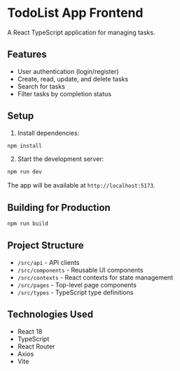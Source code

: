 # TodoList App Frontend

A React TypeScript application for managing tasks.

## Features

- User authentication (login/register)
- Create, read, update, and delete tasks
- Search for tasks
- Filter tasks by completion status

## Setup

1. Install dependencies:
```bash
npm install
```

2. Start the development server:
```bash
npm run dev
```

The app will be available at `http://localhost:5173`.

## Building for Production

```bash
npm run build
```

## Project Structure

- `/src/api` - API clients
- `/src/components` - Reusable UI components
- `/src/contexts` - React contexts for state management
- `/src/pages` - Top-level page components
- `/src/types` - TypeScript type definitions

## Technologies Used

- React 18
- TypeScript
- React Router
- Axios
- Vite
